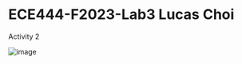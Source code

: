 # ECE444-F2023-Lab3 Lucas Choi

Activity 2 

![image](https://github.com/lucasnchoi/ECE444-F2023-Lab1/assets/77515168/b7aa4fa9-d06b-421d-b4e4-21eaf0cda111)
